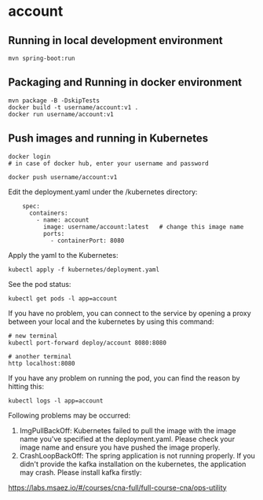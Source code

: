 # account

## Running in local development environment

```
mvn spring-boot:run
```

## Packaging and Running in docker environment

```
mvn package -B -DskipTests
docker build -t username/account:v1 .
docker run username/account:v1
```

## Push images and running in Kubernetes

```
docker login 
# in case of docker hub, enter your username and password

docker push username/account:v1
```

Edit the deployment.yaml under the /kubernetes directory:
```
    spec:
      containers:
        - name: account
          image: username/account:latest   # change this image name
          ports:
            - containerPort: 8080

```

Apply the yaml to the Kubernetes:
```
kubectl apply -f kubernetes/deployment.yaml
```

See the pod status:
```
kubectl get pods -l app=account
```

If you have no problem, you can connect to the service by opening a proxy between your local and the kubernetes by using this command:
```
# new terminal
kubectl port-forward deploy/account 8080:8080

# another terminal
http localhost:8080
```

If you have any problem on running the pod, you can find the reason by hitting this:
```
kubectl logs -l app=account
```

Following problems may be occurred:

1. ImgPullBackOff:  Kubernetes failed to pull the image with the image name you've specified at the deployment.yaml. Please check your image name and ensure you have pushed the image properly.
1. CrashLoopBackOff: The spring application is not running properly. If you didn't provide the kafka installation on the kubernetes, the application may crash. Please install kafka firstly:

https://labs.msaez.io/#/courses/cna-full/full-course-cna/ops-utility

